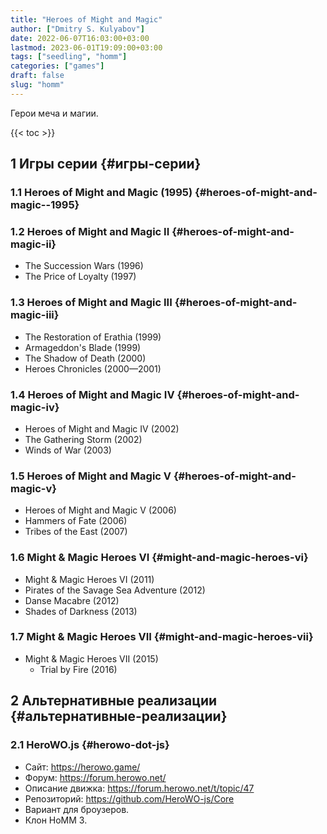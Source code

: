 ```yaml
---
title: "Heroes of Might and Magic"
author: ["Dmitry S. Kulyabov"]
date: 2022-06-07T16:03:00+03:00
lastmod: 2023-06-01T19:09:00+03:00
tags: ["seedling", "homm"]
categories: ["games"]
draft: false
slug: "homm"
---
```


Герои меча и магии.

<!--more-->

{{< toc >}}


## <span class="section-num">1</span> Игры серии {#игры-серии}


### <span class="section-num">1.1</span> Heroes of Might and Magic (1995) {#heroes-of-might-and-magic--1995}


### <span class="section-num">1.2</span> Heroes of Might and Magic II {#heroes-of-might-and-magic-ii}

-   The Succession Wars (1996)
-   The Price of Loyalty (1997)


### <span class="section-num">1.3</span> Heroes of Might and Magic III {#heroes-of-might-and-magic-iii}

-   The Restoration of Erathia (1999)
-   Armageddon's Blade (1999)
-   The Shadow of Death (2000)
-   Heroes Chronicles (2000—2001)


### <span class="section-num">1.4</span> Heroes of Might and Magic IV {#heroes-of-might-and-magic-iv}

-   Heroes of Might and Magic IV (2002)
-   The Gathering Storm (2002)
-   Winds of War (2003)


### <span class="section-num">1.5</span> Heroes of Might and Magic V {#heroes-of-might-and-magic-v}

-   Heroes of Might and Magic V (2006)
-   Hammers of Fate (2006)
-   Tribes of the East (2007)


### <span class="section-num">1.6</span> Might &amp; Magic Heroes VI {#might-and-magic-heroes-vi}

-   Might &amp; Magic Heroes VI (2011)
-   Pirates of the Savage Sea Adventure (2012)
-   Danse Macabre (2012)
-   Shades of Darkness (2013)


### <span class="section-num">1.7</span> Might &amp; Magic Heroes VII {#might-and-magic-heroes-vii}

-   Might &amp; Magic Heroes VII (2015)
    -   Trial by Fire (2016)


## <span class="section-num">2</span> Альтернативные реализации {#альтернативные-реализации}


### <span class="section-num">2.1</span> HeroWO.js {#herowo-dot-js}

-   Сайт: <https://herowo.game/>
-   Форум: <https://forum.herowo.net/>
-   Описание движка: <https://forum.herowo.net/t/topic/47>
-   Репозиторий: <https://github.com/HeroWO-js/Core>
-   Вариант для броузеров.
-   Клон HoMM 3.
